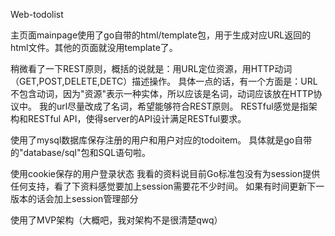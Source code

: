 Web-todolist  

主页面mainpage使用了go自带的html/template包，用于生成对应URL返回的html文件。其他的页面就没用template了。  

稍微看了一下REST原则，概括的说就是：用URL定位资源，用HTTP动词（GET,POST,DELETE,DETC）描述操作。
具体一点的话，有一个方面是：URL不包含动词，因为"资源"表示一种实体，所以应该是名词，动词应该放在HTTP协议中。
我的url尽量改成了名词，希望能够符合REST原则。
RESTful感觉是指架构和RESTful API，使得server的API设计满足RESTful要求。  

使用了mysql数据库保存注册的用户和用户对应的todoitem。
具体就是go自带的"database/sql"包和SQL语句啦。  

使用cookie保存的用户登录状态
我看的资料说目前Go标准包没有为session提供任何支持，看了下资料感觉要加上session需要花不少时间。
如果有时间更新下一版本的话会加上session管理部分  

使用了MVP架构（大概吧，我对架构不是很清楚qwq）
